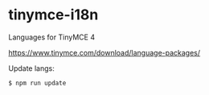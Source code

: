 # tinymce-i18n

Languages for TinyMCE 4

https://www.tinymce.com/download/language-packages/

Update langs:

```
$ npm run update
```
